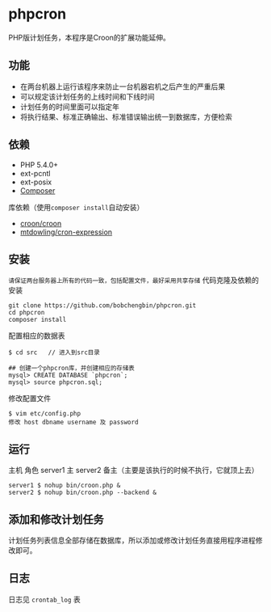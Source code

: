 phpcron
=======

PHP版计划任务，本程序是Croon的扩展功能延伸。

## 功能
- 在两台机器上运行该程序来防止一台机器宕机之后产生的严重后果
- 可以规定该计划任务的上线时间和下线时间
- 计划任务的时间里面可以指定年
- 将执行结果、标准正确输出、标准错误输出统一到数据库，方便检索

## 依赖

- PHP 5.4.0+
- ext-pcntl
- ext-posix
- [Composer](http://getcomposer.org)

库依赖（使用`composer install`自动安装）
- [croon/croon](https://github.com/hfcorriez/croon)
- [mtdowling/cron-expression](https://github.com/mtdowling/cron-expression)

## 安装
``` 请保证两台服务器上所有的代码一致，包括配置文件，最好采用共享存储 ```
代码克隆及依赖的安装
```
git clone https://github.com/bobchengbin/phpcron.git
cd phpcron
composer install
```
配置相应的数据表
```
$ cd src   // 进入到src目录

## 创建一个phpcron库，并创建相应的存储表
mysql> CREATE DATABASE `phpcron`;
mysql> source phpcron.sql;
```
修改配置文件
```
$ vim etc/config.php
修改 host dbname username 及 password
```

## 运行
主机      角色
server1   主
server2   备主（主要是该执行的时候不执行，它就顶上去）
```
server1 $ nohup bin/croon.php &
server2 $ nohup bin/croon.php --backend &
```

## 添加和修改计划任务
计划任务列表信息全部存储在数据库，所以添加或修改计划任务直接用程序进程修改即可。

## 日志
日志见 ```crontab_log``` 表